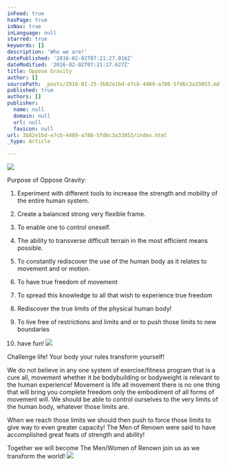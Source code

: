 ```yaml
---
inFeed: true
hasPage: true
inNav: true
inLanguage: null
starred: true
keywords: []
description: 'Who we are!'
datePublished: '2016-02-02T07:21:27.016Z'
dateModified: '2016-02-02T07:21:17.627Z'
title: Oppose Gravity
author: []
sourcePath: _posts/2016-01-25-3b82e1bd-e7cb-4489-a786-5fd6c3a33053.md
published: true
authors: []
publisher:
  name: null
  domain: null
  url: null
  favicon: null
url: 3b82e1bd-e7cb-4489-a786-5fd6c3a33053/index.html
_type: Article

---
```

![](https://the-grid-user-content.s3-us-west-2.amazonaws.com/b151c1c0-a3bb-4e2a-aaa3-74f71d7dcea4.png)

Purpose of Oppose Gravity:

1) Experiment with different tools to increase the strength and mobility of the entire human system.

2) Create a balanced strong very flexible frame.

3) To enable one to control oneself.

4)  The ability to transverse difficult terrain in the most efficient means possible.

5) To constantly rediscover the use of the human body as it relates to movement and or motion.

6) To have true freedom of movement 

7) To spread this knowledge to all that wish to experience true freedom

8) Rediscover the true limits of the physical human body!

9) To live free of restrictions and limits and or to push those limits to new boundaries

10) have fun!
![](https://the-grid-user-content.s3-us-west-2.amazonaws.com/66c63763-9b6c-4da1-9e2d-f86c729e9a55.jpg)

Challenge life! Your body your rules transform yourself!

We do not believe in any one system of exercise/fitness program that is a cure all, movement whether it be bodybuilding or bodyweight is relevant to the human experience! Movement is life all movement there is no one thing that will bring you complete freedom only the embodiment of all forms of movement will. We should be able to control ourselves to the very limits of the human body, whatever those limits are.

When we reach those limits we should then push to force those limits to give way to even greater capacity! The Men of Renown were said to have accomplished great feats of strength and ability!

Together we will become The Men/Women of Renown join us as we transform the world!
![](https://the-grid-user-content.s3-us-west-2.amazonaws.com/083cfb13-df70-4a40-b84d-df376d648dbd.JPG)